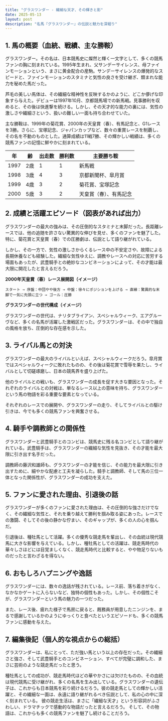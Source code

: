 ```yaml
---
title: "グラスワンダー - 繊細な天才、その輝きと影"
date: 2025-05-13
layout: post
description: "名馬『グラスワンダー』の伝説と魅力を深堀り"
---
```


## 1. 馬の概要（血統、戦績、主な勝鞍）

グラスワンダー。その名は、日本競馬史に燦然と輝く一文字として、多くの競馬ファンの胸に刻まれている。1995年生まれ、父サンデーサイレンス、母ファインモーションという、まさに黄金配合の産駒。サンデーサイレンスの爆発的なスピードと、ファインモーションのスタミナと気性の良さを受け継ぎ、類まれな能力を秘めた馬だった。

芦毛の美しい馬体は、その繊細な精神性を反映するかのように、どこか儚げな印象すら与えた。デビューは1997年10月、京都競馬場での新馬戦。見事勝利を収めると、その後は快進撃を続ける。しかし、その天才的な能力の裏には、気性の激しさや繊細さという、扱いの難しい一面も持ち合わせていた。

主な勝鞍は、1999年の菊花賞、2000年の天皇賞（春）、有馬記念と、G1レースを3勝。さらに、宝塚記念、ジャパンカップなど、数々の重賞レースを制覇し、その名を不動のものとした。通算成績は11戦7勝、その輝かしい戦績は、多くの競馬ファンの記憶に鮮やかに刻まれている。

| 年 | 齢 | 出走数 | 勝利数 | 主要勝ち鞍 |
|---|---|---|---|---|
| 1997 | 2歳 | 1 | 1 | 新馬戦 |
| 1998 | 3歳 | 4 | 3 | 京都新聞杯、皐月賞 |
| 1999 | 4歳 | 3 | 2 | 菊花賞、宝塚記念 |
| 2000 | 5歳 | 3 | 2 | 天皇賞（春）、有馬記念 |


## 2. 成績と活躍エピソード（図表があれば出力）

グラスワンダーの最大の強みは、その圧倒的なスタミナと末脚だった。長距離レースでは、他の追随を許さない驚異的な伸びを見せ、多くのファンを魅了した。特に、菊花賞と天皇賞（春）での圧勝劇は、伝説として語り継がれている。

しかし、その一方で、気性の激しさからくるレース中の不安定さや、故障による長期休養なども経験した。繊細な気性ゆえに、調教やレースへの対応に苦労する場面もあったが、武豊騎手との絶妙なコンビネーションによって、その才能は最大限に開花したと言えるだろう。

**2000年天皇賞（春）レース展開図（イメージ）**

```
スタート → 序盤：中団やや後方 → 中盤：徐々にポジションを上げる → 直線：驚異的な末脚で一気に先頭に立つ → ゴール：圧勝
```

**グラスワンダーの世代構成（イメージ）**

グラスワンダーの世代は、ナリタブライアン、スペシャルウィーク、エアグルーヴなど、多くの名馬が活躍した激戦区だった。グラスワンダーは、その中で独自の風格を放ち、圧倒的な存在感を示した。


## 3. ライバル馬との対決

グラスワンダーの最大のライバルといえば、スペシャルウィークだろう。皐月賞ではスペシャルウィークに敗れたものの、その後は菊花賞で雪辱を果たし、ライバルとして切磋琢磨し、日本の競馬界を盛り上げた。

他のライバルとの戦いも、グラスワンダーの成長を促す大きな要因となった。それぞれのライバルとの対戦は、単なるレース以上の意味を持ち、グラスワンダーという馬の物語を彩る重要な要素となっている。

それぞれのレースでの展開や、グラスワンダーの走り、そしてライバルとの駆け引きは、今でも多くの競馬ファンを興奮させる。


## 4. 騎手や調教師との関係性

グラスワンダーと武豊騎手とのコンビは、競馬史に残る名コンビとして語り継がれている。武豊騎手は、グラスワンダーの繊細な気性を見抜き、その才能を最大限に引き出す名手だった。

調教師の藤沢和雄師も、グラスワンダーの才能を信じ、その能力を最大限に引き出すために、細やかな配慮と工夫を凝らした。騎手と調教師、そして馬の三位一体となった関係性が、グラスワンダーの成功を支えた。


## 5. ファンに愛された理由、引退後の話

グラスワンダーが多くのファンに愛された理由は、その圧倒的な強さだけでなく、その繊細な気性と、それを乗り越えて勝利を掴み取る姿にあった。レースでの激闘、そしてその後の静かな佇まい、そのギャップが、多くの人の心を掴んだ。

引退後は、種牡馬として活躍。多くの優秀な競走馬を輩出し、その血統は現代競馬に大きな影響を与えている。しかし、種牡馬としての活躍は、競走馬時代の華々しさほどには目覚ましくなく、競走馬時代と比較すると、やや物足りないものだったと言わざるを得ない。


## 6. おもしろハプニングや逸話

グラスワンダーには、数々の逸話が残されている。レース前、落ち着きがなく、なかなかゲートに入らないなど、独特の個性もあった。しかし、その個性こそが、グラスワンダーという馬の魅力の一つだった。

また、レース後、疲れた様子で馬房に戻ると、厩務員が用意したニンジンを、まるで感謝しているかのようにゆっくりと食べたというエピソードも、多くの競馬ファンに感動を与えた。


## 7. 編集後記（個人的な視点からの総括）

グラスワンダーは、私にとって、ただ強い馬という以上の存在だった。その繊細さと強さ、そして武豊騎手とのコンビネーション、すべてが完璧に調和した、まさに芸術のような競走馬だったと思う。

種牡馬としての成功が、競走馬時代ほどの華やかさには欠けたものの、その血統は現代競馬に受け継がれ、多くの名馬を生み出している。グラスワンダーの遺伝子は、これからも日本競馬を彩り続けるだろう。彼の競走馬としての輝かしい活躍と、その繊細な一面は、永遠に語り継がれるべき伝説として、私の心の中に深く刻まれている。  彼の競走生活は、まさに「繊細な天才」という形容詞がふさわしい、ドラマチックで感動的な物語だったと言えるだろう。  そして、その物語は、これからも多くの競馬ファンを魅了し続けることだろう。
